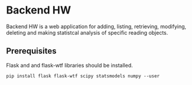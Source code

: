 # Backend HW

Backend HW is a web application for adding, listing, retrieving, modifying, deleting and making statistcal analysis of specific reading objects. 

## Prerequisites

Flask and and flask-wtf libraries should be installed.

```
pip install flask flask-wtf scipy statsmodels numpy --user
```